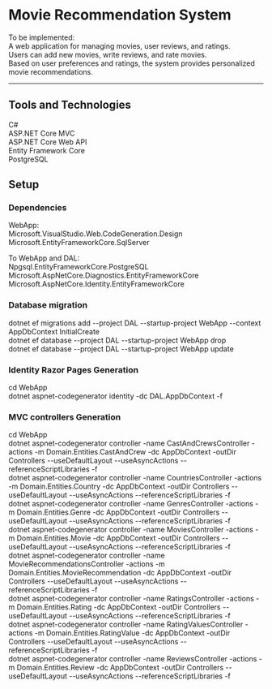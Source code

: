 # Movie Recommendation System

To be implemented:  
A web application for managing movies, user reviews, and ratings.  
Users can add new movies, write reviews, and rate movies.  
Based on user preferences and ratings, the system provides personalized movie recommendations.  

----------------------------------------------------  

## Tools and Technologies
C#  
ASP.NET Core MVC  
ASP.NET Core Web API    
Entity Framework Core  
PostgreSQL  

## Setup  

### Dependencies
WebApp:  
Microsoft.VisualStudio.Web.CodeGeneration.Design  
Microsoft.EntityFrameworkCore.SqlServer  

To WebApp and DAL:  
Npgsql.EntityFrameworkCore.PostgreSQL  
Microsoft.AspNetCore.Diagnostics.EntityFrameworkCore  
Microsoft.AspNetCore.Identity.EntityFrameworkCore  

### Database migration
dotnet ef migrations add --project DAL --startup-project WebApp --context AppDbContext InitialCreate  
dotnet ef database   --project DAL --startup-project WebApp drop  
dotnet ef database   --project DAL --startup-project WebApp update  

### Identity Razor Pages Generation
cd WebApp  
dotnet aspnet-codegenerator identity -dc DAL.AppDbContext -f  

### MVC controllers Generation 
cd WebApp  
dotnet aspnet-codegenerator controller -name CastAndCrewsController        -actions -m  Domain.Entities.CastAndCrew        -dc AppDbContext -outDir Controllers --useDefaultLayout --useAsyncActions --referenceScriptLibraries -f  
dotnet aspnet-codegenerator controller -name CountriesController        -actions -m  Domain.Entities.Country        -dc AppDbContext -outDir Controllers --useDefaultLayout --useAsyncActions --referenceScriptLibraries -f  
dotnet aspnet-codegenerator controller -name GenresController        -actions -m  Domain.Entities.Genre        -dc AppDbContext -outDir Controllers --useDefaultLayout --useAsyncActions --referenceScriptLibraries -f  
dotnet aspnet-codegenerator controller -name MoviesController        -actions -m  Domain.Entities.Movie        -dc AppDbContext -outDir Controllers --useDefaultLayout --useAsyncActions --referenceScriptLibraries -f  
dotnet aspnet-codegenerator controller -name MovieRecommendationsController        -actions -m  Domain.Entities.MovieRecommendation        -dc AppDbContext -outDir Controllers --useDefaultLayout --useAsyncActions --referenceScriptLibraries -f  
dotnet aspnet-codegenerator controller -name RatingsController        -actions -m  Domain.Entities.Rating        -dc AppDbContext -outDir Controllers --useDefaultLayout --useAsyncActions --referenceScriptLibraries -f  
dotnet aspnet-codegenerator controller -name RatingValuesController        -actions -m  Domain.Entities.RatingValue        -dc AppDbContext -outDir Controllers --useDefaultLayout --useAsyncActions --referenceScriptLibraries -f  
dotnet aspnet-codegenerator controller -name ReviewsController        -actions -m  Domain.Entities.Review        -dc AppDbContext -outDir Controllers --useDefaultLayout --useAsyncActions --referenceScriptLibraries -f  

